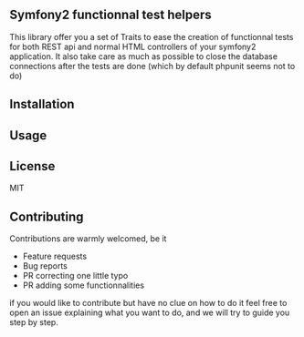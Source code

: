## Symfony2 functionnal test helpers

This library offer you a set of Traits to ease the creation of
functionnal tests for both REST api and normal HTML controllers of
your symfony2 application. It also take care as much as possible
to close the database connections after the tests are done (which
by default phpunit seems not to do)


## Installation



## Usage



## License

MIT


## Contributing

Contributions are warmly welcomed, be it

  * Feature requests
  * Bug reports
  * PR correcting one little typo
  * PR adding some functionnalities

if you would like to contribute but have no clue on how to do it
feel free to open an issue explaining what you want to do, and we
will try to guide you step by step.

